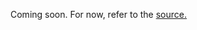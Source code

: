 Coming soon. For now, refer to the [source.](http://github.com/lacava/feat/blob/master/python/feat.py) 
